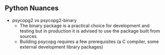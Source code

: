 ## Python Nuances

- psycopg2 vs psycopg2-binary
  - The binary package is a practical choice for development and testing but in production it is advised to use the package built from sources
  - Building psycopg requires a few prerequisites (a C compiler, some external development library packages)
